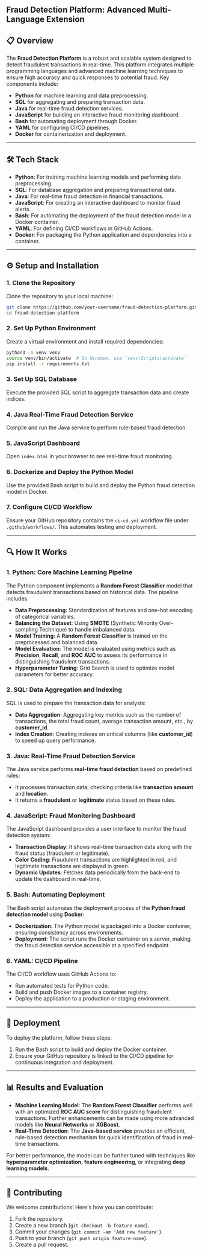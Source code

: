## Fraud Detection Platform: Advanced Multi-Language Extension

## 📋 Overview

The **Fraud Detection Platform** is a robust and scalable system designed to detect fraudulent transactions in real-time. This platform integrates multiple programming languages and advanced machine learning techniques to ensure high accuracy and quick responses to potential fraud.
Key components include:
- **Python** for machine learning and data preprocessing.
- **SQL** for aggregating and preparing transaction data.
- **Java** for real-time fraud detection services.
- **JavaScript** for building an interactive fraud monitoring dashboard.
- **Bash** for automating deployment through Docker.
- **YAML** for configuring CI/CD pipelines.
- **Docker** for containerization and deployment.

---

## 🛠️ Tech Stack

- **Python**: For training machine learning models and performing data preprocessing.
- **SQL**: For database aggregation and preparing transactional data.
- **Java**: For real-time fraud detection in financial transactions.
- **JavaScript**: For creating an interactive dashboard to monitor fraud alerts.
- **Bash**: For automating the deployment of the fraud detection model in a Docker container.
- **YAML**: For defining CI/CD workflows in GitHub Actions.
- **Docker**: For packaging the Python application and dependencies into a container.

---

## ⚙️ Setup and Installation

### 1. Clone the Repository

Clone the repository to your local machine:

```bash
git clone https://github.com/your-username/fraud-detection-platform.git
cd fraud-detection-platform
```

### 2. Set Up Python Environment

Create a virtual environment and install required dependencies:

```bash
python3 -m venv venv
source venv/bin/activate  # On Windows, use `venv\Scripts\activate`
pip install -r requirements.txt
```

### 3. Set Up SQL Database

Execute the provided SQL script to aggregate transaction data and create indices.

### 4. Java Real-Time Fraud Detection Service

Compile and run the Java service to perform rule-based fraud detection.

### 5. JavaScript Dashboard

Open `index.html` in your browser to see real-time fraud monitoring.

### 6. Dockerize and Deploy the Python Model

Use the provided Bash script to build and deploy the Python fraud detection model in Docker.

### 7. Configure CI/CD Workflow

Ensure your GitHub repository contains the `ci-cd.yml` workflow file under `.github/workflows/`. This automates testing and deployment.

---

## 🔍 How It Works

### 1. **Python: Core Machine Learning Pipeline**

The Python component implements a **Random Forest Classifier** model that detects fraudulent transactions based on historical data. The pipeline includes:
- **Data Preprocessing**: Standardization of features and one-hot encoding of categorical variables.
- **Balancing the Dataset**: Using **SMOTE** (Synthetic Minority Over-sampling Technique) to handle imbalanced data.
- **Model Training**: A **Random Forest Classifier** is trained on the preprocessed and balanced data.
- **Model Evaluation**: The model is evaluated using metrics such as **Precision**, **Recall**, and **ROC AUC** to assess its performance in distinguishing fraudulent transactions.
- **Hyperparameter Tuning**: Grid Search is used to optimize model parameters for better accuracy.

### 2. **SQL: Data Aggregation and Indexing**

SQL is used to prepare the transaction data for analysis:
- **Data Aggregation**: Aggregating key metrics such as the number of transactions, the total fraud count, average transaction amount, etc., by **customer_id**.
- **Index Creation**: Creating indexes on critical columns (like **customer_id**) to speed up query performance.

### 3. **Java: Real-Time Fraud Detection Service**

The Java service performs **real-time fraud detection** based on predefined rules:
- It processes transaction data, checking criteria like **transaction amount** and **location**.
- It returns a **fraudulent** or **legitimate** status based on these rules.

### 4. **JavaScript: Fraud Monitoring Dashboard**

The JavaScript dashboard provides a user interface to monitor the fraud detection system:
- **Transaction Display**: It shows real-time transaction data along with the fraud status (fraudulent or legitimate).
- **Color Coding**: Fraudulent transactions are highlighted in red, and legitimate transactions are displayed in green.
- **Dynamic Updates**: Fetches data periodically from the back-end to update the dashboard in real-time.

### 5. **Bash: Automating Deployment**

The Bash script automates the deployment process of the **Python fraud detection model** using **Docker**:
- **Dockerization**: The Python model is packaged into a Docker container, ensuring consistency across environments.
- **Deployment**: The script runs the Docker container on a server, making the fraud detection service accessible at a specified endpoint.

### 6. **YAML: CI/CD Pipeline**

The CI/CD workflow uses GitHub Actions to:
- Run automated tests for Python code.
- Build and push Docker images to a container registry.
- Deploy the application to a production or staging environment.

---

## 🚀 Deployment

To deploy the platform, follow these steps:
1. Run the Bash script to build and deploy the Docker container.
2. Ensure your GitHub repository is linked to the CI/CD pipeline for continuous integration and deployment.

---

## 📊 Results and Evaluation

- **Machine Learning Model**: The **Random Forest Classifier** performs well with an optimized **ROC AUC score** for distinguishing fraudulent transactions. Further enhancements can be made using more advanced models like **Neural Networks** or **XGBoost**.
- **Real-Time Detection**: The **Java-based service** provides an efficient, rule-based detection mechanism for quick identification of fraud in real-time transactions.
  
For better performance, the model can be further tuned with techniques like **hyperparameter optimization**, **feature engineering**, or integrating **deep learning models**.

---

## 🚀 Contributing

We welcome contributions! Here's how you can contribute:

1. Fork the repository.
2. Create a new branch (`git checkout -b feature-name`).
3. Commit your changes (`git commit -am 'Add new feature'`).
4. Push to your branch (`git push origin feature-name`).
5. Create a pull request.

